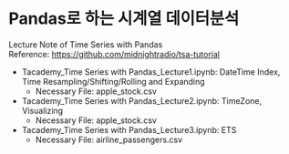 # Pandas로 하는 시계열 데이터분석
Lecture Note of Time Series with Pandas\
Reference: https://github.com/midnightradio/tsa-tutorial

- Tacademy_Time Series with Pandas_Lecture1.ipynb: DateTime Index, Time Resampling/Shifting/Rolling and Expanding
  - Necessary File: apple_stock.csv
- Tacademy_Time Series with Pandas_Lecture2.ipynb: TimeZone, Visualizing
  - Necessary File: apple_stock.csv
- Tacademy_Time Series with Pandas_Lecture3.ipynb: ETS
  - Necessary File: airline_passengers.csv
